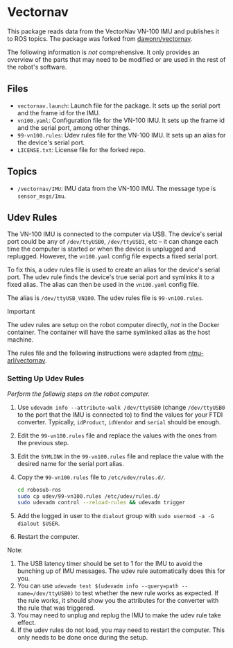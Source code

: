 # Vectornav

This package reads data from the VectorNav VN-100 IMU and publishes it to ROS topics. The package was forked from
[dawonn/vectornav](https://github.com/dawonn/vectornav).

The following information is _not_ comprehensive. It only provides an overview of the parts that may need to be modified or are used in the rest of the robot's software.

## Files

- `vectornav.launch`: Launch file for the package. It sets up the serial port and the frame id for the IMU.
- `vn100.yaml`: Configuration file for the VN-100 IMU. It sets up the frame id and the serial port, among other things.
- `99-vn100.rules`: Udev rules file for the VN-100 IMU. It sets up an alias for the device's serial port.
- `LICENSE.txt`: License file for the forked repo.


## Topics

- `/vectornav/IMU`: IMU data from the VN-100 IMU. The message type is `sensor_msgs/Imu`.

## Udev Rules

The VN-100 IMU is connected to the computer via USB. The device's serial port could be any of `/dev/ttyUSB0`, `/dev/ttyUSB1`, etc – it can change each time the computer is started or when the device is unplugged and replugged. However, the `vn100.yaml` config file expects a fixed serial port.

To fix this, a udev rules file is used to create an alias for the device's serial port. The udev rule finds the device's true serial port and symlinks it to a fixed alias. The alias can then be used in the `vn100.yaml` config file.

The alias is `/dev/ttyUSB_VN100`. The udev rules file is `99-vn100.rules`.

> [!IMPORTANT]
> The udev rules are setup on the robot computer directly, _not_ in the Docker container. The container will have the same symlinked alias as the host machine.

The rules file and the following instructions were adapted from [ntnu-arl/vectornav](https://github.com/ntnu-arl/vectornav/tree/main).

### Setting Up Udev Rules
*Perform the followig steps on the robot computer.*
1. Use `udevadm info --attribute-walk /dev/ttyUSB0` (change `/dev/ttyUSB0` to the port that the IMU is connected to) to find the values for your FTDI converter. Typically, `idProduct`, `idVendor` and `serial` should be enough.
2. Edit the `99-vn100.rules` file and replace the values with the ones from the previous step.
3. Edit the `SYMLINK` in the `99-vn100.rules` file and replace the value with the desired name for the serial port alias.
4. Copy the `99-vn100.rules` file to `/etc/udev/rules.d/`.

    ```bash
    cd robosub-ros
    sudo cp udev/99-vn100.rules /etc/udev/rules.d/
    sudo udevadm control --reload-rules && udevadm trigger
    ```

5. Add the logged in user to the `dialout` group with `sudo usermod -a -G dialout $USER`.
6. Restart the computer.

Note:

1. The USB latency timer should be set to 1 for the IMU to avoid the bunching up of IMU messages. The udev rule automatically does this for you.
2. You can use `udevadm test $(udevadm info --query=path --name=/dev/ttyUSB0)` to test whether the new rule works as expected. If the rule works, it should show you the attributes for the converter with the rule that was triggered.
3. You may need to unplug and replug the IMU to make the udev rule take effect.
4. If the udev rules do not load, you may need to restart the computer. This only needs to be done once during the setup.
